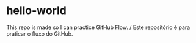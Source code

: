 # hello-world
This repo is made so I can practice GitHub Flow. / Este repositório é para praticar o fluxo do GitHub.

